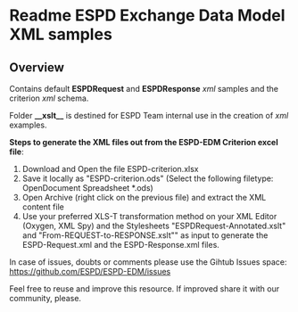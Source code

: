 # Readme ESPD Exchange Data Model XML samples

## Overview
Contains default **ESPDRequest** and **ESPDResponse** _xml_ samples and the criterion _xml_ schema. 

Folder **\_\_xslt__** is destined for ESPD Team internal use in the creation of _xml_ examples.

**Steps to generate the XML files out from the ESPD-EDM Criterion excel file**:

1. Download and Open the file ESPD-criterion.xlsx
2. Save it locally as "ESPD-criterion.ods" 
(Select the following filetype: OpenDocument Spreadsheet *.ods)
3. Open Archive (right click on the previous file) and extract the XML content file 
4. Use your preferred XLS-T transformation method on your XML Editor (Oxygen, XML Spy) 
and the Stylesheets "ESPDRequest-Annotated.xslt" and "From-REQUEST-to-RESPONSE.xslt"" 
as input to generate the ESPD-Request.xml and the ESPD-Response.xml files. 

In case of issues, doubts or comments please use the Gihtub Issues space: https://github.com/ESPD/ESPD-EDM/issues

Feel free to reuse and improve this resource. If improved share it with our community, please.

